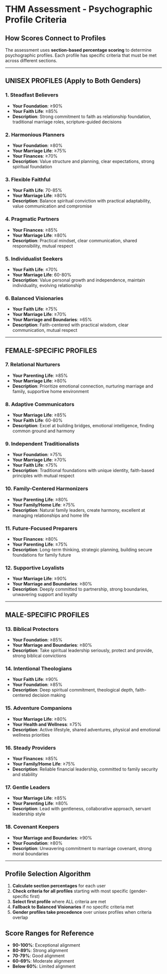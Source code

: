 # THM Assessment - Psychographic Profile Criteria

## How Scores Connect to Profiles

The assessment uses **section-based percentage scoring** to determine psychographic profiles. Each profile has specific criteria that must be met across different sections.

---

## UNISEX PROFILES (Apply to Both Genders)

### 1. **Steadfast Believers**
- **Your Foundation**: ≥90%
- **Your Faith Life**: ≥85%
- **Description**: Strong commitment to faith as relationship foundation, traditional marriage roles, scripture-guided decisions

### 2. **Harmonious Planners** 
- **Your Foundation**: ≥80%
- **Your Marriage Life**: ≥75%
- **Your Finances**: ≥70%
- **Description**: Value structure and planning, clear expectations, strong spiritual foundation

### 3. **Flexible Faithful**
- **Your Faith Life**: 70-85%
- **Your Marriage Life**: ≥80%
- **Description**: Balance spiritual conviction with practical adaptability, value communication and compromise

### 4. **Pragmatic Partners**
- **Your Finances**: ≥85%
- **Your Marriage Life**: ≥80%
- **Description**: Practical mindset, clear communication, shared responsibility, mutual respect

### 5. **Individualist Seekers**
- **Your Faith Life**: ≤70%
- **Your Marriage Life**: 60-80%
- **Description**: Value personal growth and independence, maintain individuality, evolving relationship

### 6. **Balanced Visionaries**
- **Your Faith Life**: ≥75%
- **Your Marriage Life**: ≥70%
- **Your Marriage and Boundaries**: ≥65%
- **Description**: Faith-centered with practical wisdom, clear communication, mutual respect

---

## FEMALE-SPECIFIC PROFILES

### 7. **Relational Nurturers**
- **Your Parenting Life**: ≥85%
- **Your Marriage Life**: ≥80%
- **Description**: Prioritize emotional connection, nurturing marriage and family, supportive home environment

### 8. **Adaptive Communicators**
- **Your Marriage Life**: ≥85%
- **Your Faith Life**: 60-80%
- **Description**: Excel at building bridges, emotional intelligence, finding common ground and harmony

### 9. **Independent Traditionalists**
- **Your Foundation**: ≥75%
- **Your Marriage Life**: ≥70%
- **Your Faith Life**: ≤75%
- **Description**: Traditional foundations with unique identity, faith-based principles with mutual respect

### 10. **Family-Centered Harmonizers**
- **Your Parenting Life**: ≥80%
- **Your Family/Home Life**: ≥75%
- **Description**: Natural family leaders, create harmony, excellent at managing relationships and home life

### 11. **Future-Focused Preparers**
- **Your Finances**: ≥80%
- **Your Parenting Life**: ≥75%
- **Description**: Long-term thinking, strategic planning, building secure foundations for family future

### 12. **Supportive Loyalists**
- **Your Marriage Life**: ≥90%
- **Your Marriage and Boundaries**: ≥80%
- **Description**: Deeply committed to partnership, strong boundaries, unwavering support and loyalty

---

## MALE-SPECIFIC PROFILES

### 13. **Biblical Protectors**
- **Your Foundation**: ≥85%
- **Your Marriage and Boundaries**: ≥80%
- **Description**: Take spiritual leadership seriously, protect and provide, strong biblical convictions

### 14. **Intentional Theologians**
- **Your Faith Life**: ≥90%
- **Your Foundation**: ≥85%
- **Description**: Deep spiritual commitment, theological depth, faith-centered decision making

### 15. **Adventure Companions**
- **Your Marriage Life**: ≥80%
- **Your Health and Wellness**: ≥75%
- **Description**: Active lifestyle, shared adventures, physical and emotional wellness priorities

### 16. **Steady Providers**
- **Your Finances**: ≥85%
- **Your Family/Home Life**: ≥75%
- **Description**: Reliable financial leadership, committed to family security and stability

### 17. **Gentle Leaders**
- **Your Marriage Life**: ≥85%
- **Your Parenting Life**: ≥80%
- **Description**: Lead with gentleness, collaborative approach, servant leadership style

### 18. **Covenant Keepers**
- **Your Marriage and Boundaries**: ≥90%
- **Your Foundation**: ≥80%
- **Description**: Unwavering commitment to marriage covenant, strong moral boundaries

---

## Profile Selection Algorithm

1. **Calculate section percentages** for each user
2. **Check criteria for all profiles** starting with most specific (gender-specific first)
3. **Select first profile** where ALL criteria are met
4. **Fallback to Balanced Visionaries** if no specific criteria met
5. **Gender profiles take precedence** over unisex profiles when criteria overlap

## Score Ranges for Reference

- **90-100%**: Exceptional alignment
- **80-89%**: Strong alignment  
- **70-79%**: Good alignment
- **60-69%**: Moderate alignment
- **Below 60%**: Limited alignment